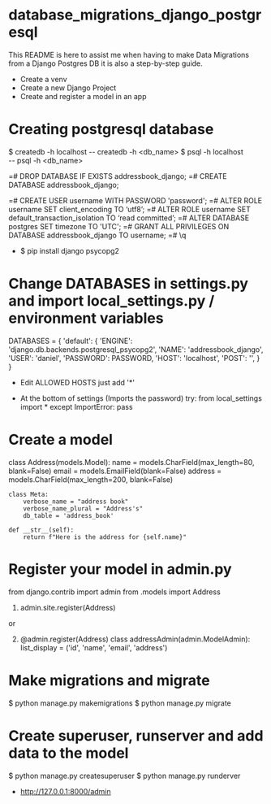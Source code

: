 # database_migrations_django_postgresql

This README is here to assist me when having to make Data Migrations
from a Django Postgres DB it is also a step-by-step guide.

- Create a venv
- Create a new Django Project
- Create and register a model in an app

# Creating postgresql database

$ createdb -h localhost
-- createdb -h <db_name>
$ psql -h localhost  
-- psql -h <db_name>

=# DROP DATABASE IF EXISTS addressbook_django;
=# CREATE DATABASE addressbook_django;

=# CREATE USER username WITH PASSWORD 'password';
=#  ALTER ROLE username SET client_encoding TO ‘utf8’;
=#  ALTER ROLE username SET default_transaction_isolation TO ‘read committed’;
=#  ALTER DATABASE postgres SET timezone TO 'UTC';
=#  GRANT ALL PRIVILEGES ON DATABASE addressbook_django TO username;
=#  \q

- $ pip install django psycopg2

# Change DATABASES in settings.py and import local_settings.py / environment variables

DATABASES = {
    'default': {
        'ENGINE': 'django.db.backends.postgresql_psycopg2',
        'NAME': 'addressbook_django',
        'USER': 'daniel',
        'PASSWORD': PASSWORD,
        'HOST': 'localhost',
        'POST': '',
    }
}

- Edit ALLOWED HOSTS
just add '*'

- At the bottom of settings (Imports the password)
try:
    from local_settings import *
except ImportError:
    pass

# Create a model

class Address(models.Model):
    name = models.CharField(max_length=80, blank=False)
    email = models.EmailField(blank=False)
    address = models.CharField(max_length=200,  blank=False)

    class Meta:
        verbose_name = "address book"
        verbose_name_plural = "Address's"
        db_table = 'address_book'

    def __str__(self):
        return f"Here is the address for {self.name}"

# Register your model in admin.py

from django.contrib import admin
from .models import Address

1. admin.site.register(Address)

or

2. @admin.register(Address)
class addressAdmin(admin.ModelAdmin):
    list_display = ('id', 'name', 'email', 'address')

# Make migrations and migrate

$ python manage.py makemigrations
$ python manage.py migrate

# Create superuser, runserver and add data to the model

$ python manage.py createsuperuser
$ python manage.py runderver
- http://127.0.0.1:8000/admin
